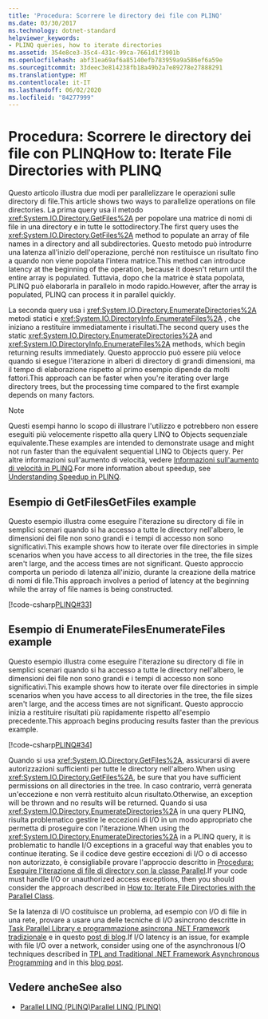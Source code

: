```yaml
---
title: 'Procedura: Scorrere le directory dei file con PLINQ'
ms.date: 03/30/2017
ms.technology: dotnet-standard
helpviewer_keywords:
- PLINQ queries, how to iterate directories
ms.assetid: 354e8ce3-35c4-431c-99ca-7661d1f3901b
ms.openlocfilehash: abf31ea69af6a85140efb783959a9a586ef6a59e
ms.sourcegitcommit: 33deec3e814238fb18a49b2a7e89278e27888291
ms.translationtype: MT
ms.contentlocale: it-IT
ms.lasthandoff: 06/02/2020
ms.locfileid: "84277999"
---
```

# <a name="how-to-iterate-file-directories-with-plinq"></a><span data-ttu-id="f9f07-102">Procedura: Scorrere le directory dei file con PLINQ</span><span class="sxs-lookup"><span data-stu-id="f9f07-102">How to: Iterate File Directories with PLINQ</span></span>

<span data-ttu-id="f9f07-103">Questo articolo illustra due modi per parallelizzare le operazioni sulle directory di file.</span><span class="sxs-lookup"><span data-stu-id="f9f07-103">This article shows two ways to parallelize operations on file directories.</span></span> <span data-ttu-id="f9f07-104">La prima query usa il metodo <xref:System.IO.Directory.GetFiles%2A> per popolare una matrice di nomi di file in una directory e in tutte le sottodirectory.</span><span class="sxs-lookup"><span data-stu-id="f9f07-104">The first query uses the <xref:System.IO.Directory.GetFiles%2A> method to populate an array of file names in a directory and all subdirectories.</span></span> <span data-ttu-id="f9f07-105">Questo metodo può introdurre una latenza all'inizio dell'operazione, perché non restituisce un risultato fino a quando non viene popolata l'intera matrice.</span><span class="sxs-lookup"><span data-stu-id="f9f07-105">This method can introduce latency at the beginning of the operation, because it doesn't return until the entire array is populated.</span></span> <span data-ttu-id="f9f07-106">Tuttavia, dopo che la matrice è stata popolata, PLINQ può elaborarla in parallelo in modo rapido.</span><span class="sxs-lookup"><span data-stu-id="f9f07-106">However, after the array is populated, PLINQ can process it in parallel quickly.</span></span>  
  
<span data-ttu-id="f9f07-107">La seconda query usa i <xref:System.IO.Directory.EnumerateDirectories%2A> metodi statici e <xref:System.IO.DirectoryInfo.EnumerateFiles%2A> , che iniziano a restituire immediatamente i risultati.</span><span class="sxs-lookup"><span data-stu-id="f9f07-107">The second query uses the static <xref:System.IO.Directory.EnumerateDirectories%2A> and <xref:System.IO.DirectoryInfo.EnumerateFiles%2A> methods, which begin returning results immediately.</span></span> <span data-ttu-id="f9f07-108">Questo approccio può essere più veloce quando si esegue l'iterazione in alberi di directory di grandi dimensioni, ma il tempo di elaborazione rispetto al primo esempio dipende da molti fattori.</span><span class="sxs-lookup"><span data-stu-id="f9f07-108">This approach can be faster when you're iterating over large directory trees, but the processing time compared to the first example depends on many factors.</span></span>  
  
> [!NOTE]
> <span data-ttu-id="f9f07-109">Questi esempi hanno lo scopo di illustrare l'utilizzo e potrebbero non essere eseguiti più velocemente rispetto alla query LINQ to Objects sequenziale equivalente.</span><span class="sxs-lookup"><span data-stu-id="f9f07-109">These examples are intended to demonstrate usage and might not run faster than the equivalent sequential LINQ to Objects query.</span></span> <span data-ttu-id="f9f07-110">Per altre informazioni sull'aumento di velocità, vedere [Informazioni sull'aumento di velocità in PLINQ](understanding-speedup-in-plinq.md).</span><span class="sxs-lookup"><span data-stu-id="f9f07-110">For more information about speedup, see [Understanding Speedup in PLINQ](understanding-speedup-in-plinq.md).</span></span>  
  
## <a name="getfiles-example"></a><span data-ttu-id="f9f07-111">Esempio di GetFiles</span><span class="sxs-lookup"><span data-stu-id="f9f07-111">GetFiles example</span></span>

 <span data-ttu-id="f9f07-112">Questo esempio illustra come eseguire l'iterazione su directory di file in semplici scenari quando si ha accesso a tutte le directory nell'albero, le dimensioni dei file non sono grandi e i tempi di accesso non sono significativi.</span><span class="sxs-lookup"><span data-stu-id="f9f07-112">This example shows how to iterate over file directories in simple scenarios when you have access to all directories in the tree, the file sizes aren't large, and the access times are not significant.</span></span> <span data-ttu-id="f9f07-113">Questo approccio comporta un periodo di latenza all'inizio, durante la creazione della matrice di nomi di file.</span><span class="sxs-lookup"><span data-stu-id="f9f07-113">This approach involves a period of latency at the beginning while the array of file names is being constructed.</span></span>  
  
 [!code-csharp[PLINQ#33](../../../samples/snippets/csharp/VS_Snippets_Misc/plinq/cs/plinqfileiteration.cs#33)]  
  
## <a name="enumeratefiles-example"></a><span data-ttu-id="f9f07-114">Esempio di EnumerateFiles</span><span class="sxs-lookup"><span data-stu-id="f9f07-114">EnumerateFiles example</span></span>

 <span data-ttu-id="f9f07-115">Questo esempio illustra come eseguire l'iterazione su directory di file in semplici scenari quando si ha accesso a tutte le directory nell'albero, le dimensioni dei file non sono grandi e i tempi di accesso non sono significativi.</span><span class="sxs-lookup"><span data-stu-id="f9f07-115">This example shows how to iterate over file directories in simple scenarios when you have access to all directories in the tree, the file sizes aren't large, and the access times are not significant.</span></span> <span data-ttu-id="f9f07-116">Questo approccio inizia a restituire risultati più rapidamente rispetto all'esempio precedente.</span><span class="sxs-lookup"><span data-stu-id="f9f07-116">This approach begins producing results faster than the previous example.</span></span>  
  
 [!code-csharp[PLINQ#34](../../../samples/snippets/csharp/VS_Snippets_Misc/plinq/cs/plinqfileiteration.cs#34)]  
  
 <span data-ttu-id="f9f07-117">Quando si usa <xref:System.IO.Directory.GetFiles%2A>, assicurarsi di avere autorizzazioni sufficienti per tutte le directory nell'albero.</span><span class="sxs-lookup"><span data-stu-id="f9f07-117">When using <xref:System.IO.Directory.GetFiles%2A>, be sure that you have sufficient permissions on all directories in the tree.</span></span> <span data-ttu-id="f9f07-118">In caso contrario, verrà generata un'eccezione e non verrà restituito alcun risultato.</span><span class="sxs-lookup"><span data-stu-id="f9f07-118">Otherwise, an exception will be thrown and no results will be returned.</span></span> <span data-ttu-id="f9f07-119">Quando si usa <xref:System.IO.Directory.EnumerateDirectories%2A> in una query PLINQ, risulta problematico gestire le eccezioni di I/O in un modo appropriato che permetta di proseguire con l'iterazione.</span><span class="sxs-lookup"><span data-stu-id="f9f07-119">When using the <xref:System.IO.Directory.EnumerateDirectories%2A> in a PLINQ query, it is problematic to handle I/O exceptions in a graceful way that enables you to continue iterating.</span></span> <span data-ttu-id="f9f07-120">Se il codice deve gestire eccezioni di I/O o di accesso non autorizzato, è consigliabile provare l'approccio descritto in [Procedura: Eseguire l'iterazione di file di directory con la classe Parallel](how-to-iterate-file-directories-with-the-parallel-class.md).</span><span class="sxs-lookup"><span data-stu-id="f9f07-120">If your code must handle I/O or unauthorized access exceptions, then you should consider the approach described in [How to: Iterate File Directories with the Parallel Class](how-to-iterate-file-directories-with-the-parallel-class.md).</span></span>  
  
 <span data-ttu-id="f9f07-121">Se la latenza di I/O costituisce un problema, ad esempio con I/O di file in una rete, provare a usare una delle tecniche di I/O asincrono descritte in [Task Parallel Library e programmazione asincrona .NET Framework tradizionale](tpl-and-traditional-async-programming.md) e in questo [post di blog](https://devblogs.microsoft.com/pfxteam/parallel-extensions-and-io/).</span><span class="sxs-lookup"><span data-stu-id="f9f07-121">If I/O latency is an issue, for example with file I/O over a network, consider using one of the asynchronous I/O techniques described in [TPL and Traditional .NET Framework Asynchronous Programming](tpl-and-traditional-async-programming.md) and in this [blog post](https://devblogs.microsoft.com/pfxteam/parallel-extensions-and-io/).</span></span>  
  
## <a name="see-also"></a><span data-ttu-id="f9f07-122">Vedere anche</span><span class="sxs-lookup"><span data-stu-id="f9f07-122">See also</span></span>

- [<span data-ttu-id="f9f07-123">Parallel LINQ (PLINQ)</span><span class="sxs-lookup"><span data-stu-id="f9f07-123">Parallel LINQ (PLINQ)</span></span>](introduction-to-plinq.md)
